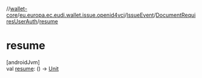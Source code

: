 //[wallet-core](../../../../index.md)/[eu.europa.ec.eudi.wallet.issue.openid4vci](../../index.md)/[IssueEvent](../index.md)/[DocumentRequiresUserAuth](index.md)/[resume](resume.md)

# resume

[androidJvm]\
val [resume](resume.md): () -&gt; [Unit](https://kotlinlang.org/api/latest/jvm/stdlib/kotlin/-unit/index.html)
